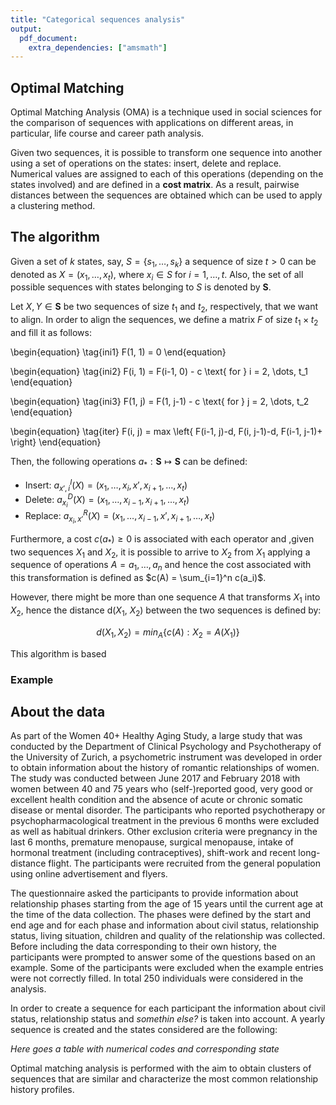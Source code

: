 ```yaml
---
title: "Categorical sequences analysis"
output: 
  pdf_document:
    extra_dependencies: ["amsmath"]
---
```


## Optimal Matching

Optimal Matching Analysis (OMA) is a technique used in social sciences for the comparison of sequences with applications on different areas, in particular, life course and career path analysis.

Given two sequences, it is possible to transform one sequence into another using a set of operations on the states: insert, delete and replace. Numerical values are assigned to each of this operations (depending on the states involved) and are defined in a **cost matrix**. As a result, pairwise distances between the sequences are obtained which can be used to apply a clustering method.

## The algorithm

Given a set of $k$ states, say, $S = \{s_1, \dots, s_k\}$ a sequence of size $t > 0$ can be denoted as $X = (x_1, \dots, x_t)$, where $x_i \in S$ for $i = 1, \dots, t$. Also, the set of all possible sequences with states belonging to $S$ is denoted by $\mathbf{S}$.

Let $X, Y \in \mathbf{S}$ be two sequences of size $t_1$ and $t_2$, respectively, that we want to align. In order to align the sequences, we define a matrix $F$ of size $t_1 \times t_2$ and fill it as follows:

\begin{equation}
\tag{ini1}
F(1, 1) = 0
\end{equation}

\begin{equation}
\tag{ini2}
F(i, 1) = F(i-1, 0) - c \text{ for } i = 2, \dots, t_1
\end{equation}

\begin{equation}
\tag{ini3}
F(1, j) = F(1, j-1) - c \text{ for } j = 2, \dots, t_2
\end{equation}

\begin{equation}
\tag{iter}
F(i, j) = max \left{ F(i-1, j)-d, F(i, j-1)-d, F(i-1, j-1)+ \right}
\end{equation}

Then, the following operations $a_*:\mathbf{S} \mapsto \mathbf{S}$ can be defined:

-   Insert: $a_{x',i}^{I}(X) = (x_1, \dots, x_i, x', x_{i+1}, \dots, x_t)$
-   Delete: $a_{x_i}^{D}(X) = (x_1, \dots, x_{i-1}, x_{i+1}, \dots, x_t)$
-   Replace: $a_{x_i, x'}^{R}(X) = (x_1, \dots, x_{i-1}, x', x_{i+1}, \dots, x_t)$

Furthermore, a cost $c(a_*) \geq 0$ is associated with each operator and ,given two sequences $X_1$ and $X_2$, it is possible to arrive to $X_2$ from $X_1$ applying a sequence of operations $A = a_1, \dots, a_n$ and hence the cost associated with this transformation is defined as $c(A) = \sum_{i=1}^n c(a_i)$.

However, there might be more than one sequence $A$ that transforms $X_1$ into $X_2$, hence the distance d($X_1$, $X_2$) between the two sequences is defined by:

$$ d(X_1, X_2) = min_A \{c(A): X_2 = A(X_1)\} $$

This algorithm is based

### Example


## About the data

As part of the Women 40+ Healthy Aging Study, a large study that was conducted by the Department of Clinical Psychology and Psychotherapy of the University of Zurich, a psychometric instrument was developed in order to obtain information about the history of romantic relationships of women. The study was conducted between June 2017 and February 2018 with women between 40 and 75 years who (self-)reported good, very good or excellent health condition and the absence of acute or chronic somatic disease or mental disorder. The participants who reported psychotherapy or psychopharmacological treatment in the previous 6 months were excluded as well as habitual drinkers. Other exclusion criteria were pregnancy in the last 6 months, premature menopause, surgical menopause, intake of hormonal treatment (including contraceptives), shift-work and recent long-distance flight. The participants were recruited from the general population using online advertisement and flyers.

The questionnaire asked the participants to provide information about relationship phases starting from the age of 15 years until the current age at the time of the data collection. The phases were defined by the start and end age and for each phase and information about civil status, relationship status, living situation, children and quality of the relationship was collected. Before including the data corresponding to their own history, the participants were prompted to answer some of the questions based on an example. Some of the participants were excluded when the example entries were not correctly filled. In total 250 individuals were considered in the analysis.

In order to create a sequence for each participant the information about civil status, relationship status and *somethin else?* is taken into account. A yearly sequence is created and the states considered are the following:

*Here goes a table with numerical codes and corresponding state*

Optimal matching analysis is performed with the aim to obtain clusters of sequences that are similar and characterize the most common relationship history profiles.
